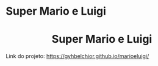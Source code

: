# Super Mario e Luigi
<h1 align="center"> Super Mario e Luigi </h1>




Link do projeto: https://gyhbelchior.github.io/marioeluigi/



